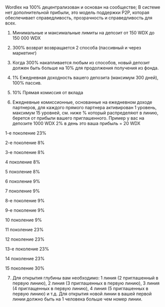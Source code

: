 Wordlex на 100% децентрализован и основан на сообществе; В системе нет дополнительной прибыли, это модель поддержки P2P, которая обеспечивает справедливость, прозрачность и справедливость для всех.

1) Минимальные и максимальные лимиты на депозит от 150 WDX до 150 000 WDX

2) 300% возврат возвращается 2 способа (пассивный и через маркетинг)

3) Когда 300% накапливается любым из способов, новый депозит должен быть больше на 10% для продолжения получения из фонда.

4) 1% Ежедневная доходность вашего депозита (максимум 300 дней), 100% пассив.

5) 10% Прямая комиссия от вклада

6) Ежедневные комиссионные, основанные на ежедневном доходе партнеров, для каждого прямого партнера активирован 1 уровень, максимум 15 уровней, см. ниже
   % который распределяют в линию, берется от прибыли вашего приглашенного. Пример у вас на депозите 1000 WDX 2% в день это ваша прибыль = 20 WDX 
   
1-е поколение 23%

2-е поколение 8%

3-е поколение 8%

4 поколение 8%

5 поколение 8%

6 поколение 9%

7 поколение 9%

8-е поколение 9%

9-е поколение 9%

10 поколение 9%

11 поколение 23%

12 поколение 23%

13-е поколение 23%

14 поколение 23%

15 поколение 30%
   
7) Для открытия глубины вам необходимо: 1 линия (2 приглашенный в первую линию), 2 линия (3 приглашенных в первую линию), 3 линия (4 приглащенных в первую линию),
4 линия (5 приглашенных в первую линию) и т.д. Для открытия новой линии в вашей первой линии должно быть на 1 человека больше чем номер линии.
